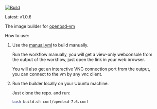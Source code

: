 

[![Build](https://github.com/vmactions/openbsd-builder/actions/workflows/build.yml/badge.svg)](https://github.com/vmactions/openbsd-builder/actions/workflows/build.yml)

Latest: v1.0.6


The image builder for [openbsd-vm](https://github.com/vmactions/openbsd-vm)


How to use:

1. Use the [manual.yml](.github/workflows/manual.yml) to build manually.
   
    Run the workflow manually, you will get a view-only webconsole from the output of the workflow, just open the link in your web browser.
   
    You will also get an interactive VNC connection port from the output, you can connect to the vm by any vnc client.

2. Run the builder locally on your Ubuntu machine.

    Just clone the repo. and run:
    ```bash
    bash build.sh conf/openbsd-7.6.conf
    ```
   
